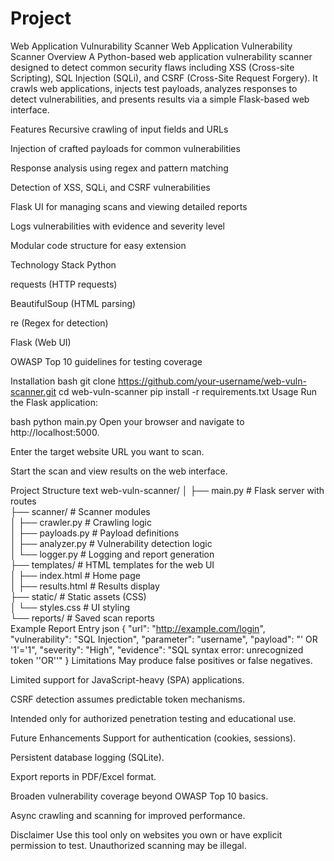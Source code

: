 # Project
Web Application Vulnurability Scanner
Web Application Vulnerability Scanner
Overview
A Python-based web application vulnerability scanner designed to detect common security flaws including XSS (Cross-site Scripting), SQL Injection (SQLi), and CSRF (Cross-Site Request Forgery). It crawls web applications, injects test payloads, analyzes responses to detect vulnerabilities, and presents results via a simple Flask-based web interface.

Features
Recursive crawling of input fields and URLs

Injection of crafted payloads for common vulnerabilities

Response analysis using regex and pattern matching

Detection of XSS, SQLi, and CSRF vulnerabilities

Flask UI for managing scans and viewing detailed reports

Logs vulnerabilities with evidence and severity level

Modular code structure for easy extension

Technology Stack
Python

requests (HTTP requests)

BeautifulSoup (HTML parsing)

re (Regex for detection)

Flask (Web UI)

OWASP Top 10 guidelines for testing coverage

Installation
bash
git clone https://github.com/your-username/web-vuln-scanner.git
cd web-vuln-scanner
pip install -r requirements.txt
Usage
Run the Flask application:

bash
python main.py
Open your browser and navigate to http://localhost:5000.

Enter the target website URL you want to scan.

Start the scan and view results on the web interface.

Project Structure
text
web-vuln-scanner/
│
├── main.py               # Flask server with routes  
├── scanner/              # Scanner modules  
│   ├── crawler.py        # Crawling logic  
│   ├── payloads.py       # Payload definitions  
│   ├── analyzer.py       # Vulnerability detection logic  
│   └── logger.py         # Logging and report generation  
├── templates/            # HTML templates for the web UI  
│   ├── index.html        # Home page  
│   ├── results.html      # Results display  
├── static/               # Static assets (CSS)  
│   └── styles.css        # UI styling  
└── reports/              # Saved scan reports  
Example Report Entry
json
{
  "url": "http://example.com/login",
  "vulnerability": "SQL Injection",
  "parameter": "username",
  "payload": "' OR '1'='1",
  "severity": "High",
  "evidence": "SQL syntax error: unrecognized token ''OR''"
}
Limitations
May produce false positives or false negatives.

Limited support for JavaScript-heavy (SPA) applications.

CSRF detection assumes predictable token mechanisms.

Intended only for authorized penetration testing and educational use.

Future Enhancements
Support for authentication (cookies, sessions).

Persistent database logging (SQLite).

Export reports in PDF/Excel format.

Broaden vulnerability coverage beyond OWASP Top 10 basics.

Async crawling and scanning for improved performance.

Disclaimer
Use this tool only on websites you own or have explicit permission to test. Unauthorized scanning may be illegal.
